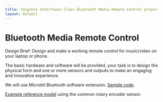 ```yaml
---
title: Tangible Interfaces Class Bluetooth Media Remote Control project
layout: default
---
```


# Bluetooth Media Remote Control

Design Brief: Design and make a working remote control for music/video on your laptop or phone. 

The basic hardware and software will be provided, your task is to design the physical form and one or more sensors and outputs to make an engaging and innovative experience. 

We will use Microbit Bluetooth software extension. [Sample code](https://makecode.microbit.org/_WwdYaeHUVMe6).

[Example reference model](https://www.thingiverse.com/thing:7057254#google_vignette) using the common rotary encoder sensor.